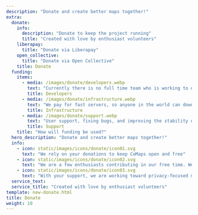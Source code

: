 ```yaml
---
description: "Donate and create better maps together!"
extra:
  donate:
    info:
      description: "Donate to keep the project running"
      title: "Created with love by enthusiast volunteers"
    liberapay:
      title: "Donate via Liberapay"
    open_collective:
      title: "Donate via Open Collective"
    title: Donate
  funding:
    items:
      - media: /images/donate/developers.webp
        text: "Currently there is no full time team who is working to develop new features and improve the service. To consistently move the product forward, a core team is needed."
        title: Developers
      - media: /images/donate/infrastructure.webp
        text: "We pay for fast servers, so anyone in the world can download free map data updates without delays. The maps data transfers are hundreds of terabytes monthly, and the amount is growing."
        title: Infrastructure
      - media: /images/donate/support.webp
        text: "User support, fixing bugs, and improving the stability of the app are our top priority. The list of requests and bug reports grows every day, and there are many support requests to respond to on the App Store, Google Play, and support emails."
        title: Support
    title: "How will funding be used?"
  hero_description: "Donate and create better maps together!"
  info:
    - icon: static/images/icons/donate/icon01.svg
      text: "We rely on your donations to keep CoMaps open and free"
    - icon: static/images/icons/donate/icon02.svg
      text: "We are a few enthusiasts contributing in our free time. We love what we do, and we love our users"
    - icon: static/images/icons/donate/icon03.svg
      text: "With your support, we are working toward privacy-focused map navigation that is the preferred choice on the market"
  service_text:
  service_title: "Created with love by enthusiast volunteers"
template: new-donate.html
title: Donate
weight: 10
---
```

